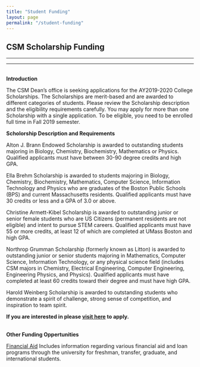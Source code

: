 ```yaml
---
title: "Student Funding"
layout: page
permalink: "/student-funding"
---
```


## CSM Scholarship Funding

---

---

\
**Introduction**

The CSM Dean’s office is seeking applications for the AY2019-2020 College Scholarships. The Scholarships are merit-based and are awarded to different categories of students. Please review the Scholarship description and the eligibility requirements carefully. You may apply for more than one Scholarship with a single application. To be eligible, you need to be enrolled full time in Fall 2019 semester.

**Scholorship Description and Requirements**

Alton J. Brann Endowed Scholarship is awarded to outstanding students majoring in Biology, Chemistry, Biochemistry, Mathematics or Physics. Qualified applicants must have between 30-90 degree credits and high GPA.

Ella Brehm Scholarship is awarded to students majoring in Biology, Chemistry, Biochemistry, Mathematics, Computer Science, Information Technology and Physics who are graduates of the Boston Public Schools (BPS) and current Massachusetts residents. Qualified applicants must have 30 credits or less and a GPA of 3.0 or above.

Christine Armett-Kibel Scholarship is awarded to outstanding junior or senior female students who are US Citizens (permanent residents are not eligible) and intent to pursue STEM careers. Qualified applicants must have 55 or more credits, at least 12 of which are completed at UMass Boston and high GPA.

Northrop Grumman Scholarship (formerly known as Litton) is awarded to outstanding junior or senior students majoring in Mathematics, Computer Science, Information Technology, or any physical science field (includes CSM majors in Chemistry, Electrical Engineering, Computer Engineering, Engineering Physics, and Physics). Qualified applicants must have completed at least 60 credits toward their degree and must have high GPA.

Harold Weinberg Scholarship is awarded to outstanding students who demonstrate a spirit of challenge, strong sense of competition, and inspiration to team spirit.

**If you are interested in please [visit here](https://forms.umb.edu/csm-opportunities/c/csm-scholarships) to apply.**

\
**Other Funding Oppertunities**

[Financial Aid](https://www.umb.edu/financial-aid/)
Includes information regarding various financial aid and loan programs through the university for freshman, transfer, graduate, and international students.
